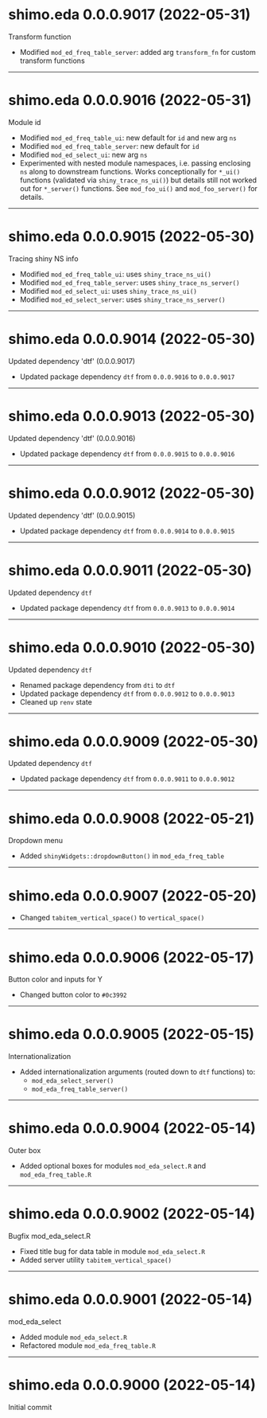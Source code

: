 # shimo.eda 0.0.0.9017 (2022-05-31)

Transform function

- Modified `mod_ed_freq_table_server`: added arg `transform_fn` for custom transform functions

----------

# shimo.eda 0.0.0.9016 (2022-05-31)

Module id

- Modified `mod_ed_freq_table_ui`: new default for `id` and new arg `ns`
- Modified `mod_ed_freq_table_server`: new default for `id`
- Modified `mod_ed_select_ui`: new arg `ns`
- Experimented with nested module namespaces, i.e. passing enclosing `ns` along
to downstream functions. Works conceptionally for `*_ui()` functions (validated
via `shiny_trace_ns_ui()`) but details still not worked out for `*_server()`
functions. See `mod_foo_ui()` and `mod_foo_server()` for details.

----------

# shimo.eda 0.0.0.9015 (2022-05-30)

Tracing shiny NS info

- Modified `mod_ed_freq_table_ui`: uses `shiny_trace_ns_ui()`
- Modified `mod_ed_freq_table_server`: uses `shiny_trace_ns_server()`
- Modified `mod_ed_select_ui`: uses `shiny_trace_ns_ui()`
- Modified `mod_ed_select_server`: uses `shiny_trace_ns_server()`

----------

# shimo.eda 0.0.0.9014 (2022-05-30)

Updated dependency 'dtf' (0.0.0.9017)

- Updated package dependency `dtf` from `0.0.0.9016` to `0.0.0.9017`

----------

# shimo.eda 0.0.0.9013 (2022-05-30)

Updated dependency 'dtf' (0.0.0.9016)

- Updated package dependency `dtf` from `0.0.0.9015` to `0.0.0.9016`

----------

# shimo.eda 0.0.0.9012 (2022-05-30)

Updated dependency 'dtf' (0.0.0.9015)

- Updated package dependency `dtf` from `0.0.0.9014` to `0.0.0.9015`

----------

# shimo.eda 0.0.0.9011 (2022-05-30)

Updated dependency `dtf`

- Updated package dependency `dtf` from `0.0.0.9013` to `0.0.0.9014`

----------

# shimo.eda 0.0.0.9010 (2022-05-30)

Updated dependency `dtf`

- Renamed package dependency from `dti` to `dtf`
- Updated package dependency `dtf` from `0.0.0.9012` to `0.0.0.9013`
- Cleaned up `renv` state

----------

# shimo.eda 0.0.0.9009 (2022-05-30)

Updated dependency `dtf`

- Updated package dependency `dtf` from `0.0.0.9011` to `0.0.0.9012`

----------

# shimo.eda 0.0.0.9008 (2022-05-21)

Dropdown menu

- Added `shinyWidgets::dropdownButton()` in `mod_eda_freq_table`

----------

# shimo.eda 0.0.0.9007 (2022-05-20)

- Changed `tabitem_vertical_space()` to `vertical_space()`

----------

# shimo.eda 0.0.0.9006 (2022-05-17)

Button color and inputs for Y

- Changed button color to `#0c3992`

----------

# shimo.eda 0.0.0.9005 (2022-05-15)

Internationalization

- Added internationalization arguments (routed down to `dtf` functions) to:
    - `mod_eda_select_server()`
    - `mod_eda_freq_table_server()`

----------

# shimo.eda 0.0.0.9004 (2022-05-14)

Outer box

- Added optional boxes for modules `mod_eda_select.R` and `mod_eda_freq_table.R`

----------

# shimo.eda 0.0.0.9002 (2022-05-14)

Bugfix mod_eda_select.R

- Fixed title bug for data table in module `mod_eda_select.R`
- Added server utility `tabitem_vertical_space()`

----------

# shimo.eda 0.0.0.9001 (2022-05-14)

mod_eda_select

- Added module `mod_eda_select.R`
- Refactored module `mod_eda_freq_table.R`

----------

# shimo.eda 0.0.0.9000 (2022-05-14)

Initial commit
